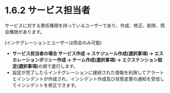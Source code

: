 # 1.6.2 サービス担当者

サービスに対する責任権限を持っているユーザーであり、作成、修正、削除、照会権限があります。

(インテグレーションとユーザーは照会のみ可能)



* **サービス担当者の場合 サービス作成 → スケジュール作成(選択事項) → エスカレーションポリシー作成 → チーム作成(選択事項) → エクステンション設定(選択事項)**&#x306E;順で進行します。
* 設定が完了したらインテグレーションに接続された情報を利用してアラートとインシデントが作成され、インシデント作成及び状態変更の通知を受信してインシデントを修正できます。
